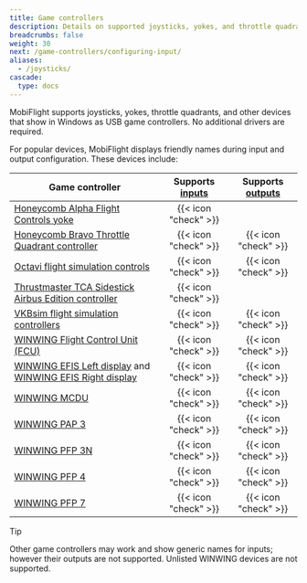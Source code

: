 ```yaml
---
title: Game controllers
description: Details on supported joysticks, yokes, and throttle quadrants, and how to use them with MobiFlight.
breadcrumbs: false
weight: 30
next: /game-controllers/configuring-input/
aliases:
  - /joysticks/
cascade:
  type: docs
---
```


MobiFlight supports joysticks, yokes, throttle quadrants, and other devices that show in Windows as USB game controllers. No additional drivers are required.

For popular devices, MobiFlight displays friendly names during input and output configuration. These devices include:

| Game controller                                                                                                                                                                  | Supports [inputs](/game-controllers/configuring-input/) | Supports [outputs](game-controllers/configuring-output/) |
| -------------------------------------------------------------------------------------------------------------------------------------------------------------------------------- | :-----------------------------------------------------: | :------------------------------------------------------: |
| [Honeycomb Alpha Flight Controls yoke](https://flyhoneycomb.com/products/alpha-flight-controls)                                                                                  |                  {{< icon "check" >}}                   |                                                          |
| [Honeycomb Bravo Throttle Quadrant controller](https://flyhoneycomb.com/collections/hardware/products/bravo-throttle-quadrant)                                                   |                  {{< icon "check" >}}                   |                   {{< icon "check" >}}                   |
| [Octavi flight simulation controls](https://www.octavi.net/)                                                                                                                     |                  {{< icon "check" >}}                   |                   {{< icon "check" >}}                   |
| [Thrustmaster TCA Sidestick Airbus Edition controller](https://www.thrustmaster.com/en-us/products/tca-sidestick-airbus-edition/)                                                |                  {{< icon "check" >}}                   |                                                          |
| [VKBsim flight simulation controllers](https://www.vkbcontrollers.com/)                                                                                                          |                  {{< icon "check" >}}                   |                   {{< icon "check" >}}                   |
| [WINWING Flight Control Unit (FCU)](https://us.winwingsim.com/view/goods-details.html?id=550)                                                                                    |                  {{< icon "check" >}}                   |                   {{< icon "check" >}}                   |
| [WINWING EFIS Left display](https://us.winwingsim.com/view/goods-details.html?id=845) and [WINWING EFIS Right display](https://us.winwingsim.com/view/goods-details.html?id=865) |                  {{< icon "check" >}}                   |                   {{< icon "check" >}}                   |
| [WINWING MCDU](https://us.winwingsim.com/view/goods-details.html?id=945)                                                                                                         |                  {{< icon "check" >}}                   |                   {{< icon "check" >}}                   |
| [WINWING PAP 3](https://us.winwingsim.com/view/goods-details.html?id=1065)                                                                                                       |                  {{< icon "check" >}}                   |                   {{< icon "check" >}}                   |
| [WINWING PFP 3N](https://us.winwingsim.com/view/goods-details.html?id=965)                                                                                                       |                  {{< icon "check" >}}                   |                   {{< icon "check" >}}                   |
| [WINWING PFP 4](https://us.winwingsim.com/view/goods-details.html?id=1005)                                                                                                       |                  {{< icon "check" >}}                   |                   {{< icon "check" >}}                   |
| [WINWING PFP 7](https://us.winwingsim.com/view/goods-details.html?id=985)                                                                                                        |                  {{< icon "check" >}}                   |                   {{< icon "check" >}}                   |

> [!TIP]
> Other game controllers may work and show generic names for inputs; however their outputs are not supported. Unlisted WINWING devices are not supported.
